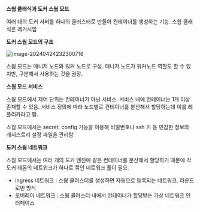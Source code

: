 **스웜 클래식과 도커 스웜 모드**

  여러 대의 도커 서버를 하나의 클러스터로 만들어 컨테이너를 생성하는 기능. 스웜 클래식은 레거시임

**도커 스웜 모드의 구조**

![image-20240424232300716](images/3장_도커_스웜/image-20240424232300716.png)

  스웜 모드는 매니저 노드와 워커 노드로 구성. 매니저 노드가 워커노드 역할도 할 수 있지만, 구분해서 사용하는 것을 권장.

**스웜 모드 서비스**

  스웜 모드에서 제어 단위는 컨테이너가 아닌 서비스. 서비스 내에 컨테이너는 1개 이상 존재할 수 있음. 서비스 정의에 따라 노드별로 컨테이너를 분산해서 할당하는데 이를 레플리카라고 함.

  스웜 모드에서는 secret, config 기능을 이용해 비밀번호나 ssh 키 등 민감한 정보와 레지스트리 설정 파일을 관리함

**도커 스웜 네트워크**

  스웜 모드에서는 여러 개의 도커 엔진에 같은 컨테이너를 분산해서 할당하기 때문에 각 도커 데몬의 네트워크가 하나로 묶인 네트워크 풀이 필요.

- ingress 네트워크 : 스웜 클러스터를 생성하면 자동으로 등록되는 네트워크. 라운드 로빈 방식
- 오버레이 네트워크 : 스웜 클러스터 내에서 컨테이너가 할당받는 가상 네트워크 인터페이스